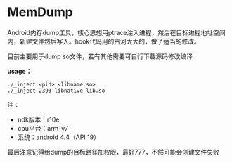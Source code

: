 # MemDump

Android内存dump工具，核心思想用ptrace注入进程，然后在目标进程地址空间内，新建文件然后写入。hook代码用的古河大大的，做了适当的修改。

目前主要用于dump so文件，若有其他需要可自行下载源码修改编译

**usage：** 

```
./_inject <pid> <libname.so> 
./_inject 2393 libnative-lib.so
```

注：
* ndk版本：r10e
* cpu平台：arm-v7
* 系统：android 4.4（API 19）


最后注意记得给dump的目标路径加权限，最好777，不然可能会创建文件失败
